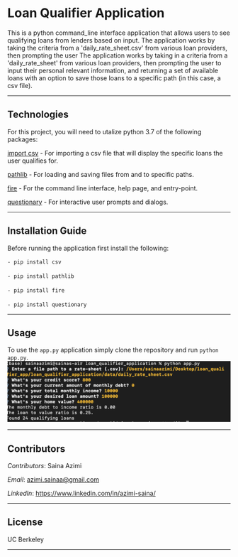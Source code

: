 # **Loan Qualifier Application**
This is a python command_line interface application that allows users to see qualifying loans from lenders based on input. The application works by taking the criteria from a 'daily_rate_sheet.csv' from various loan providers, then prompting the user
The application works by taking in a criteria from a 'daily_rate_sheet' from various loan providers, then prompting the user to input their personal relevant information, and returning a set of available loans with an option to save those loans to a specific path (in this case, a csv file).

---

## Technologies
For this project, you will need to utalize python 3.7 of the following packages:

[import csv](https://github.com/Alexmhack/py_handles_csv) - For importing a csv file that will display the specific loans the user qualifies for.

[pathlib](https://github.com/python/cpython/blob/main/Lib/pathlib.py) - For loading and saving files from and to specific paths.

[fire](https://github.com/google/python-fire) - For the command line interface, help page, and entry-point.

[questionary](https://github.com/tmbo/questionary) - For interactive user prompts and dialogs. 



---

## Installation Guide
Before running the application first install the following:
```
- pip install csv  

- pip install pathlib 

- pip install fire  

- pip install questionary 
```

---

## Usage
To use the `app.py` application simply clone the repository and run `python app.py`. 
![screenshot](screenshot.png)


---

## Contributors

*Contributors*: Saina Azimi

*Email*: azimi.sainaa@gmail.com

*LinkedIn*: https://www.linkedin.com/in/azimi-saina/ 

---

## License
UC Berkeley

---